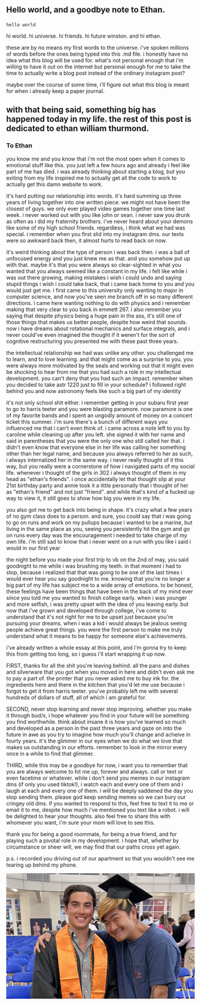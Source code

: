 ## Hello world, and a goodbye note to Ethan.

`hello world`

hi world. hi universe. hi friends. hi future winston. and hi ethan.

these are by no means my first words to the universe. i've spoken millions of words before the ones being typed into this .md file.
i honestly have no idea what this blog will be used for. what's not personal enough that i'm willing to have it out on the internet but personal enough for me to take the time to actually write a blog post instead of the ordinary instagram post?

maybe over the course of some time, i'll figure out what this blog is meant for when i already keep a paper journal.

with that being said, something big has happened today in my life. the rest of this post is dedicated to ethan william thurmond.
---

### To Ethan

you know me and you know that i'm not the most open when it comes to emotional stuff like this. you just left a few hours ago and already i feel like part of me has died. i was already thinking about starting a blog, but you exiting from my life inspired me to actually get all the code to work to actually get this damn website to work. 

it's hard putting our relationship into words. it's hard summing up three years of living together into one written piece. we might not have been the closest of guys. we only ever played video games together one time last week. i never worked out with you like john or sean. i never saw you drunk as often as i did my fraternity brothers. i've never heard about your demons like some of my high school friends. regardless, i think what we had was special. i remember when you first slid into my instagram dms. our texts were so awkward back then, it almost hurts to read back on now.

it's weird thinking about the type of person i was back then. i was a ball of unfocused energy and you just knew me as that. and you somehow put up with that. maybe it's that you were always so clear-sighted in what you wanted that you always seemed like a constant in my life. i felt like while i was out there growing, making mistakes i wish i could undo and saying stupid things i wish i could take back, that i came back home to you and you would just get me. i first came to this university only wanting to major in computer science, and now you've seen me branch off in so many different directions. i came here wanting nothing to do with physics and i remember making that very clear to you back in emmett 267. i also remember you saying that despite physics being a huge pain in the ass, it's still one of those things that makes us better people, despite how weird that sounds. now i have dreams about rotational mechanics and surface integrals, and i never could've even imagined the thought if it weren't for the sort of cognitive restructuring you presented me with these past three years. 

the intellectual relationship we had was unlike any other. you challenged me to learn, and to love learning. and that might come as a surprise to you. you were always more motivated by the seals and working out that it might even be shocking to hear from me that you had such a role in my intellectual development. you can't deny that you had such an impact. remember when you decided to take astr 1220 just to fill in your schedule? i followed right behind you and now astronomy feels like such a big part of my identity

it's not only school shit either. i remember getting in your subaru first year to go to harris teeter and you were blasting paramore. now paramore is one of my favorite bands and i spent an ungodly amount of money on a concert ticket this summer. i'm sure there's a bunch of different ways you influenced me that i can't even think of. i came across a note left to you by caroline while cleaning up after you left. she signed it with her name and said in parentheses that you were the only one who still called her that. i didn't even know that everyone else in her life was calling her something other than her legal name, and because you always referred to her as such, i always internalized her in the same way. i never really thought of it this way, but you really were a cornerstone of how i navigated parts of my social life. whenever i thought of the girls in 302 i always thought of them in my head as "ethan's friends". i once accidentally let that thought slip at your 21st birthday party and annie took it a little personally that i thought of her as "ethan's friend" and not just "friend". and while that's kind of a fucked up way to view it, it still goes to show how big you were in my life. 

you also got me to get back into being in shape. it's crazy what a few years of no gym class does to a person. and sure, you could say that i was going to go on runs and work on my pullups because i wanted to be a marine, but living in the same place as you, seeing you persistently hit the gym and go on runs every day was the encouragement i needed to take charge of my own life. i'm still sad to know that i never went on a run with you like i said i would in our first year

the night before you made your first trip to vb on the 2nd of may, you said goodnight to me while i was brushing my teeth. in that moment i had to stop, because i realized that that was going to be one of the last times i would ever hear you say goodnight to me. knowing that you're no longer a big part of my life has subject me to a wide array of emotions. to be honest, these feelings have been things that have been in the back of my mind ever since you told me you wanted to finish college early. when i was younger and more selfish, i was pretty upset with the idea of you leaving early. but now that i've grown and developed through college, i've come to understand that it's not right for me to be upset just because you're pursuing your dreams. when i was a kid i would always be jealous seeing people achieve great things. you were the first person to make me truly understand what it means to be happy for someone else's achievements.

i've already written a whole essay at this point, and i'm gonna try to keep this from getting too long, so i guess i'll start wrapping it up now.

FIRST, thanks for all the shit you're leaving behind. all the pans and dishes and silverware that you got when you moved in here and didn't even ask me to pay a part of. the printer that you never asked me to buy ink for. the ingredients here and there in the kitchen that you'd let me use because i forgot to get it from harris teeter. you've probably left me with several hundreds of dollars of stuff, all of which i am grateful for.

SECOND, never stop learning and never stop improving. whether you make it through bud/s, i hope whatever you find in your future will be something you find worthwhile. think about insane it is how you've learned so much and developed as a person in the past three years and gaze on into the future in awe as you try to imagine how much you'll change and acheive in fourty years. it's the glimmer in our eyes when we do what we love that makes us outstanding in our efforts. remember to look in the mirror every once in a while to find that glimmer.

THIRD, while this may be a goodbye for now, i want you to remember that you are always welcome to hit me up, forever and always. call or text or even facetime or whatever. while i don't send you memes in our instagram dms (if only you used tiktok!), i watch each and every one of them and i laugh at each and every one of them. i will be deeply saddened the day you stop sending them. please god keep sending memes so we can bury our cringey old dms. 
if you wanted to respond to this, feel free to text it to me or email it to me, despite how much i've mentioned you text like a robot. i will be delighted to hear your thoughts. also feel free to share this with whomever you want, i'm sure your mom will love to see this.

thank you for being a good roommate, for being a true friend, and for playing such a pivotal role in my development. i hope that, whether by circumstance or sheer will, we may find that our paths cross yet again. 

p.s. i recorded you driving out of our apartment so that you wouldn't see me tearing up behind my phone.

<img src="https://github.com/zangston/blog/blob/main/images/2023-05-22-first-post/ethan_grad.jpg">
